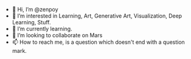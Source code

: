 - 👋 Hi, I’m @zenpoy
- 👀 I’m interested in Learning, Art, Generative Art, Visualization, Deep Learning, Stuff.
- 🌱 I’m currently learning.
- 💞️ I’m looking to collaborate on Mars
- 📫 How to reach me, is a question which doesn't end with a question mark.

<!---
zenpoy/zenpoy is a ✨ special ✨ repository because its `README.md` (this file) appears on your GitHub profile.
You can click the Preview link to take a look at your changes.
--->
